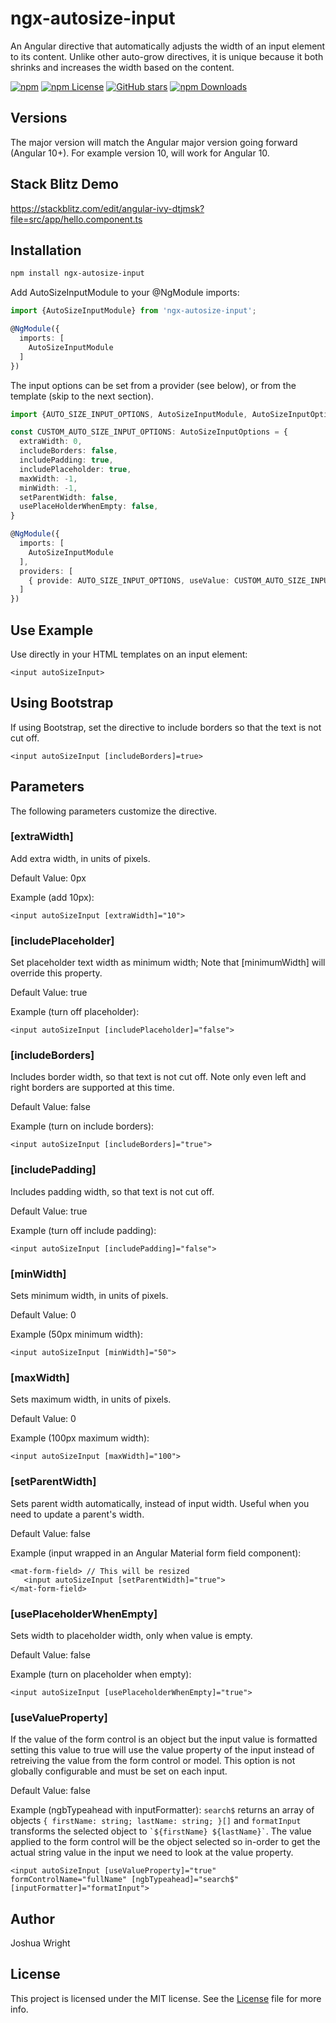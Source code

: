 # ngx-autosize-input

An Angular directive that automatically adjusts the width of an input element to its content. Unlike other auto-grow directives, it is unique because it both shrinks and increases the width based on the content.

[![npm](https://img.shields.io/npm/v/ngx-autosize-input.svg?style=flat-square)](https://www.npmjs.com/package/ng-packagr)
[![npm License](https://img.shields.io/npm/l/ngx-autosize-input.svg?style=flat-square)](https://github.com/ng-packagr/ng-packagr/blob/main/LICENSE)
[![GitHub stars](https://img.shields.io/github/stars/joshuawwright/ngx-autosize-input.svg?label=GitHub%20Stars&style=flat-square)](https://https://github.com/joshuawwright/ngx-autosize-input)
[![npm Downloads](https://img.shields.io/npm/dw/ngx-autosize-input.svg?style=flat-square)](https://www.npmjs.com/package/ngx-autosize-input)

## Versions

The major version will match the Angular major version going forward (Angular 10+). For example version 10, will work for Angular 10.

## Stack Blitz Demo

https://stackblitz.com/edit/angular-ivy-dtjmsk?file=src/app/hello.component.ts

## Installation

```bash
npm install ngx-autosize-input
```

Add AutoSizeInputModule to your @NgModule imports:

```typescript
import {AutoSizeInputModule} from 'ngx-autosize-input';

@NgModule({
  imports: [
    AutoSizeInputModule
  ]
})
```

The input options can be set from a provider (see below), or from the template (skip to the next section).

```typescript
import {AUTO_SIZE_INPUT_OPTIONS, AutoSizeInputModule, AutoSizeInputOptions} from 'ngx-autosize-input';

const CUSTOM_AUTO_SIZE_INPUT_OPTIONS: AutoSizeInputOptions = {
  extraWidth: 0,
  includeBorders: false,
  includePadding: true,
  includePlaceholder: true,
  maxWidth: -1,
  minWidth: -1,
  setParentWidth: false,
  usePlaceHolderWhenEmpty: false,
}

@NgModule({
  imports: [
    AutoSizeInputModule
  ],
  providers: [
    { provide: AUTO_SIZE_INPUT_OPTIONS, useValue: CUSTOM_AUTO_SIZE_INPUT_OPTIONS }
  ]
})
```

## Use Example

Use directly in your HTML templates on an input element:

```
<input autoSizeInput>
```

## Using Bootstrap

If using Bootstrap, set the directive to include borders so that the text is not cut off.

```
<input autoSizeInput [includeBorders]=true>
```

## Parameters

The following parameters customize the directive.

### \[extraWidth]

Add extra width, in units of pixels.

Default Value: 0px

Example (add 10px):

```
<input autoSizeInput [extraWidth]="10">
```

### \[includePlaceholder]

Set placeholder text width as minimum width;
Note that [minimumWidth] will override this property.

Default Value: true

Example (turn off placeholder):

```
<input autoSizeInput [includePlaceholder]="false">
```

### \[includeBorders]

Includes border width, so that text is not cut off.
Note only even left and right borders are supported at this time.

Default Value: false

Example (turn on include borders):

```
<input autoSizeInput [includeBorders]="true">
```

### \[includePadding]

Includes padding width, so that text is not cut off.

Default Value: true

Example (turn off include padding):

```
<input autoSizeInput [includePadding]="false">
```

### \[minWidth]

Sets minimum width, in units of pixels.

Default Value: 0

Example (50px minimum width):

```
<input autoSizeInput [minWidth]="50">
```

### \[maxWidth]

Sets maximum width, in units of pixels.

Default Value: 0

Example (100px maximum width):

```
<input autoSizeInput [maxWidth]="100">
```

### \[setParentWidth]

Sets parent width automatically, instead of input width. Useful when you need to update a parent's width.

Default Value: false

Example (input wrapped in an Angular Material form field component):

```
<mat-form-field> // This will be resized
   <input autoSizeInput [setParentWidth]="true">
</mat-form-field>
```

### \[usePlaceholderWhenEmpty]

Sets width to placeholder width, only when value is empty.

Default Value: false

Example (turn on placeholder when empty):

```
<input autoSizeInput [usePlaceholderWhenEmpty]="true">
```

### \[useValueProperty]

If the value of the form control is an object but the input value is formatted setting this
value to true will use the value property of the input instead of retreiving the value from
the form control or model. This option is not globally configurable and must be set on each input.

Default Value: false

Example (ngbTypeahead with inputFormatter):
`search$` returns an array of objects `{ firstName: string; lastName: string; }[]` and `formatInput` transforms the selected object to `` `${firstName} ${lastName}` ``. The value applied to the form control will be the object
selected so in-order to get the actual string value in the input we need to look at the value property.

```
<input autoSizeInput [useValueProperty]="true" formControlName="fullName" [ngbTypeahead]="search$" [inputFormatter]="formatInput">
```

## Author

Joshua Wright

## License

This project is licensed under the MIT license. See the [License](LICENSE) file for more info.
